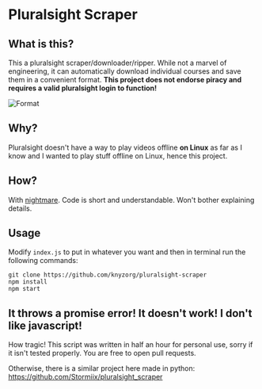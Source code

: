 # Pluralsight Scraper

## What is this?

This a pluralsight scraper/downloader/ripper. While not a marvel of engineering, it can automatically download individual courses and save them in a convenient format. **This project does not endorse piracy and requires a valid pluralsight login to function!**

![Format](http://i.imgur.com/4VeULGk.png)

## Why?

Pluralsight doesn't have a way to play videos offline **on Linux** as far as I know and I wanted to play stuff offline on Linux, hence this project.

## How?

With [nightmare](https://github.com/segmentio/nightmare). Code is short and understandable. Won't bother explaining details.

## Usage

Modify `index.js` to put in whatever you want and then in terminal run the following commands:

    git clone https://github.com/knyzorg/pluralsight-scraper
    npm install
    npm start

## It throws a promise error! It doesn't work! I don't like javascript!

How tragic! This script was written in half an hour for personal use, sorry if it isn't tested properly. You are free to open pull requests.

Otherwise, there is a similar project here made in python: https://github.com/Stormiix/pluralsight_scraper